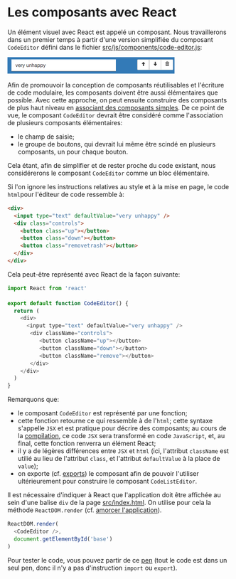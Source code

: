 # Les composants avec React

Un élément visuel avec React est appelé un composant. Nous travaillerons dans un premier temps à partir d'une version simplifiée du composant `CodeEditor` défini dans le fichier [src/js/components/code-editor.js](https://github.com/InseeFr/Pogues/blob/master/src/js/components/code-editor.js):

!["Le composant CodeEditor"](../img/code-editor.png "Le composant CodeEditor")

Afin de promouvoir la conception de composants réutilisables et l'écriture de code modulaire, les composants doivent être aussi élémentaires que possible. Avec cette approche, on peut ensuite construire des composants de plus haut niveau en [associant des composants simples](./combining-components.md). De ce point de vue, le composant `CodeEditor` devrait être considéré comme l'association de plusieurs composants élémentaires:
- le champ de saisie;
- le groupe de boutons, qui devrait lui même être scindé en plusieurs composants, un pour chaque bouton.

Cela étant, afin de simplifier et de rester proche du code existant, nous considérerons le composant `CodeEditor` comme un bloc élémentaire.

Si l'on ignore les instructions relatives au style et à la mise en page, le code `html`pour l'éditeur de code ressemble à:

```html
<div>
  <input type="text" defaultValue="very unhappy" />
  <div class="controls">
    <button class="up"></button>
    <button class="down"></button>
    <button class="removetrash"></button>
  </div>
</div>
```

Cela peut-être représenté avec React de la façon suivante:

```javascript
import React from 'react'

export default function CodeEditor() {
  return (
    <div>
      <input type="text" defaultValue="very unhappy" />
       <div className="controls">
          <button className="up"></button>
          <button className="down"></button>
          <button className="remove"></button>
       </div>
    </div>
  )
}
```

Remarquons que:
- le composant `CodeEditor` est représenté par une fonction;
- cette fonction retourne ce qui ressemble à de l'`html`; cette syntaxe s'appelle `JSX` et est pratique pour décrire des composants; au cours de la [compilation](/application/build-process.md), ce code `JSX` sera transformé en code `JavaScript`, et, au final, cette fonction renverra un élément React;
- il y a de légères différences entre `JSX` et `html` (ici, l'attribut `className` est utilié au lieu de l'attribut `class`, et l'attribut `defaultValue` à la place de `value`);
- on exporte (cf. [exports](/javascript/syntax.md#export-and-import)) le composant afin de pouvoir l'utiliser ultérieurement pour construire le composant `CodeListEditor`.

Il est nécessaire d'indiquer à React que l'application doit être affichée au sein d'une balise `div` de la page [src/index.html](https://github.com/InseeFr/Pogues/blob/master/src/index.html). On utilise pour cela la méthode `ReactDOM.render` (cf. [amorcer l'application](doc/application/bootstrap.md)).

```javascript
ReactDOM.render(
  <CodeEditor />,
  document.getElementById('base')
)
```

Pour tester le code, vous pouvez partir de ce [pen](http://codepen.io/BoogalooJB/pen/PWJOEP) (tout le code est dans un seul pen, donc il n'y a pas d'instruction `import` ou `export`). 

<!-- Add script to embed codepens -->
<script async src="https://production-assets.codepen.io/assets/embed/ei.js"></script>
<p
  data-height="434"
  data-theme-id="dark"
  data-slug-hash="PWJOEP"
  data-default-tab="js,result"
  data-user="BoogalooJB"
  data-embed-version="2"
  data-pen-title="React and Redux within Pogues"
  class="codepen" />


<!-- pen content
//bootstrap the application (you can ignore this for now)
ReactDOM.render(
  <CodeEditor />,
  document.getElementById('base')
);


function CodeEditor() {
  return (
    <div>
      <input
         type="text"
         value="very unhappy" />
       <div className="controls">
          <button className="up" />
          <button className="down" />
          <button className="remove" />
       </div>
    </div>
  )
}
-->
